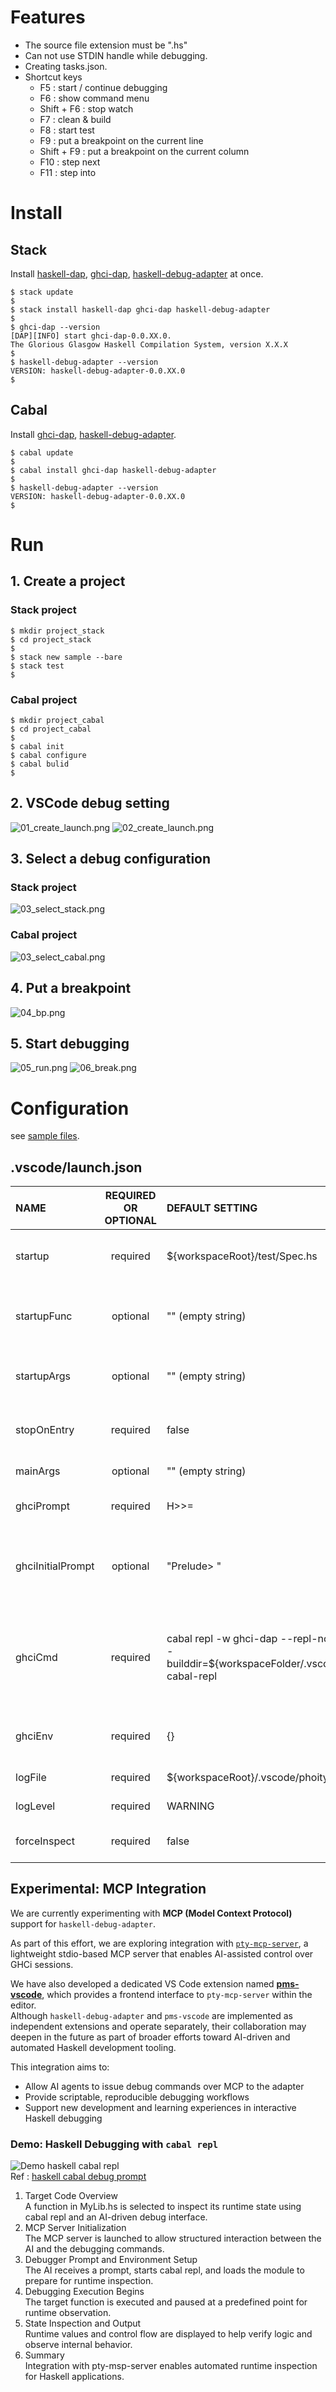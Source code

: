 
# Features
* The source file extension must be ".hs"
* Can not use STDIN handle while debugging.
* Creating tasks.json.
* Shortcut keys
  * F5 : start / continue debugging
  * F6 : show command menu
  * Shift + F6 : stop watch
  * F7 : clean & build
  * F8 : start test
  * F9 : put a breakpoint on the current line
  * Shift + F9 : put a breakpoint on the current column
  * F10 : step next
  * F11 : step into


# Install

## Stack
 Install [haskell-dap](https://hackage.haskell.org/package/haskell-dap), [ghci-dap](https://hackage.haskell.org/package/ghci-dap), [haskell-debug-adapter](https://hackage.haskell.org/package/haskell-debug-adapter) at once.

```
$ stack update
$
$ stack install haskell-dap ghci-dap haskell-debug-adapter
$
$ ghci-dap --version
[DAP][INFO] start ghci-dap-0.0.XX.0.
The Glorious Glasgow Haskell Compilation System, version X.X.X
$
$ haskell-debug-adapter --version
VERSION: haskell-debug-adapter-0.0.XX.0
$
```

## Cabal
 Install [ghci-dap](https://hackage.haskell.org/package/ghci-dap), [haskell-debug-adapter](https://hackage.haskell.org/package/haskell-debug-adapter).

```
$ cabal update
$
$ cabal install ghci-dap haskell-debug-adapter
$
$ haskell-debug-adapter --version
VERSION: haskell-debug-adapter-0.0.XX.0
$
```


# Run
## 1. Create a project
### Stack project
```
$ mkdir project_stack
$ cd project_stack
$
$ stack new sample --bare
$ stack test
$
```

### Cabal project
```
$ mkdir project_cabal
$ cd project_cabal
$
$ cabal init
$ cabal configure
$ cabal bulid
$
```

## 2. VSCode debug setting
![01_create_launch.png](https://raw.githubusercontent.com/phoityne/hdx4vsc/master/docs/2021_readme/01_create_launch.png)
![02_create_launch.png](https://raw.githubusercontent.com/phoityne/hdx4vsc/master/docs/2021_readme/02_create_launch.png)

## 3. Select a debug configuration
### Stack project

![03_select_stack.png](https://raw.githubusercontent.com/phoityne/hdx4vsc/master/docs/2021_readme/03_select_stack.png)

### Cabal project
![03_select_cabal.png](https://raw.githubusercontent.com/phoityne/hdx4vsc/master/docs/2021_readme/03_select_cabal.png)


## 4. Put a breakpoint
![04_bp.png](https://raw.githubusercontent.com/phoityne/hdx4vsc/master/docs/2021_readme/04_bp.png)
## 5. Start debugging
![05_run.png](https://raw.githubusercontent.com/phoityne/hdx4vsc/master/docs/2021_readme/05_run.png)
![06_break.png](https://raw.githubusercontent.com/phoityne/hdx4vsc/master/docs/2021_readme/06_break.png)
# Configuration

see [sample files](https://github.com/phoityne/hdx4vsc/tree/master/configs).

## __.vscode/launch.json__

|NAME|REQUIRED OR OPTIONAL|DEFAULT SETTING|DESCRIPTION|
|:--|:--:|:--|:--|
|startup|required|${workspaceRoot}/test/Spec.hs|debug startup file, will be loaded automatically.|
|startupFunc|optional|"" (empty string)|debug startup function, will be run instead of main function.|
|startupArgs|optional|"" (empty string)|arguments for startup function. set as string type.|
|stopOnEntry|required|false|stop or not after debugger launched.
|mainArgs|optional|"" (empty string)|main arguments.|
|ghciPrompt|required|H>>=|ghci command prompt string.|
|ghciInitialPrompt|optional|"Prelude> "|initial pormpt of ghci. set it when using custom prompt. e.g. set in .ghci|
|ghciCmd|required|cabal repl -w ghci-dap --repl-no-load --builddir=${workspaceFolder/.vscode/dist-cabal-repl|launch ghci command (special value `ghci-dap` will use hie-bios to determine appropriate flags).|
|ghciEnv|required|{}|Environment variables for ghci exectution.|
|logFile|required|${workspaceRoot}/.vscode/phoityne.log|internal log file.|
|logLevel|required|WARNING|internal log level.|
|forceInspect|required|false|Inspect scope variables force.|


## Experimental: MCP Integration

We are currently experimenting with **MCP (Model Context Protocol)** support for `haskell-debug-adapter`.

As part of this effort, we are exploring integration with [`pty-mcp-server`](https://github.com/phoityne/pty-mcp-server), a lightweight stdio-based MCP server that enables AI-assisted control over GHCi sessions.

We have also developed a dedicated VS Code extension named [**pms-vscode**](https://github.com/phoityne/pms-vscode), which provides a frontend interface to `pty-mcp-server` within the editor.  
Although `haskell-debug-adapter` and `pms-vscode` are implemented as independent extensions and operate separately, their collaboration may deepen in the future as part of broader efforts toward AI-driven and automated Haskell development tooling.

This integration aims to:

- Allow AI agents to issue debug commands over MCP to the adapter  
- Provide scriptable, reproducible debugging workflows  
- Support new development and learning experiences in interactive Haskell debugging  


### Demo: Haskell Debugging with `cabal repl`
![Demo haskell cabal repl](https://raw.githubusercontent.com/phoityne/pty-mcp-server/main/docs/demo_cabal.gif)  
Ref : [haskell cabal debug prompt](https://github.com/phoityne/pty-mcp-server/blob/main/assets/prompts/haskell-cabal-debug-prompt.md)

1. Target Code Overview  
A function in MyLib.hs is selected to inspect its runtime state using cabal repl and an AI-driven debug interface.
2. MCP Server Initialization  
The MCP server is launched to allow structured interaction between the AI and the debugging commands.
3. Debugger Prompt and Environment Setup  
The AI receives a prompt, starts cabal repl, and loads the module to prepare for runtime inspection.
4. Debugging Execution Begins  
The target function is executed and paused at a predefined point for runtime observation.
5. State Inspection and Output  
Runtime values and control flow are displayed to help verify logic and observe internal behavior.
6. Summary  
Integration with pty-msp-server enables automated runtime inspection for Haskell applications.

